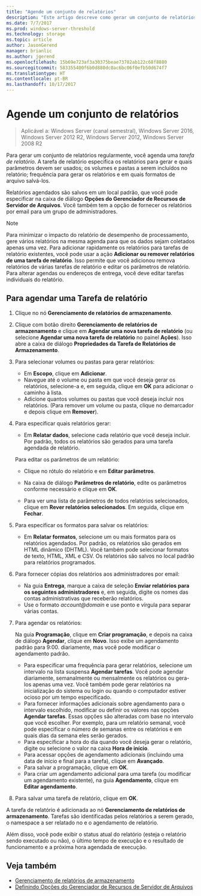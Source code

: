 ```yaml
---
title: "Agende um conjunto de relatórios"
description: "Este artigo descreve como gerar um conjunto de relatórios em uma programação regular"
ms.date: 7/7/2017
ms.prod: windows-server-threshold
ms.technology: storage
ms.topic: article
author: JasonGerend
manager: brianlic
ms.author: jgerend
ms.openlocfilehash: 15b69e723af3a30375beae73782ab122c68f8880
ms.sourcegitcommit: 583355400f6b0d880dc0ac6bc06f0efb50d674f7
ms.translationtype: HT
ms.contentlocale: pt-BR
ms.lasthandoff: 10/17/2017
---
```

# <a name="schedule-a-set-of-reports"></a>Agende um conjunto de relatórios

> Aplicável a: Windows Server (canal semestral), Windows Server 2016, Windows Server 2012 R2, Windows Server 2012, Windows Server 2008 R2

Para gerar um conjunto de relatórios regularmente, você agenda uma *tarefa de relatório*. A tarefa de relatório especifica os relatórios para gerar e quais parâmetros devem ser usados; os volumes e pastas a serem incluídos no relatório; frequência para gerar os relatórios e em quais formatos de arquivo salvá-los.

Relatórios agendados são salvos em um local padrão, que você pode especificar na caixa de diálogo **Opções do Gerenciador de Recursos de Servidor de Arquivos**. Você também tem a opção de fornecer os relatórios por email para um grupo de administradores.

> [!Note]
> Para minimizar o impacto do relatório de desempenho de processamento, gere vários relatórios na mesma agenda para que os dados sejam coletados apenas uma vez. Para adicionar rapidamente os relatórios para tarefas de relatório existentes, você pode usar a ação **Adicionar ou remover relatórios de uma tarefa de relatório**. Isso permite que você adicionou remova relatórios de várias tarefas de relatório e editar os parâmetros de relatório. Para alterar agendas ou endereços de entrega, você deve editar tarefas individuais do relatório.

## <a name="to-schedule-a-report-task"></a>Para agendar uma Tarefa de relatório

1.  Clique no nó **Gerenciamento de relatórios de armazenamento**.

2.  Clique com botão direito **Gerenciamento de relatórios de armazenamento** e clique em **Agendar uma nova tarefa de relatório** (ou selecione **Agendar uma nova tarefa de relatório** no painel **Ações**). Isso abre a caixa de diálogo **Propriedades da Tarefa de Relatórios de Armazenamento**.

3.  Para selecionar volumes ou pastas para gerar relatórios:

    -   Em **Escopo**, clique em **Adicionar**.
    -   Navegue até o volume ou pasta em que você deseja gerar os relatórios, selecione-a e, em seguida, clique em **OK** para adicionar o caminho à lista.
    -   Adicione quantos volumes ou pastas que você deseja incluir nos relatórios. (Para remover um volume ou pasta, clique no demarcador e depois clique em **Remover**).

4.  Para especificar quais relatórios gerar:

    -  Em **Relatar dados**, selecione cada relatório que você deseja incluir. Por padrão, todos os relatórios são gerados para uma tarefa agendada de relatório.

    Para editar os parâmetros de um relatório:

    -   Clique no rótulo do relatório e em **Editar parâmetros**.
    -   Na caixa de diálogo **Parâmetros de relatório**, edite os parâmetros conforme necessário e clique em **OK**.

    -   Para ver uma lista de parâmetros de todos relatórios selecionados, clique em **Rever relatórios selecionados**. Em seguida, clique em **Fechar**.

5.  Para especificar os formatos para salvar os relatórios:

    -  Em **Relatar formatos**, selecione um ou mais formatos para os relatórios agendados. Por padrão, os relatórios são gerados em HTML dinâmico (DHTML). Você também pode selecionar formatos de texto, HTML, XML e CSV. Os relatórios são salvos no local padrão para relatórios programados.

6.  Para fornecer cópias dos relatórios aos administradores por email:

    - Na guia **Entrega**, marque a caixa de seleção **Enviar relatórios para os seguintes administradores** e, em seguida, digite os nomes das contas administrativas que receberão relatórios. 
    - Use o formato *account@domain* e use ponto e vírgula para separar várias contas.

7.  Para agendar os relatórios:

    Na guia **Programação**, clique em **Criar programação**, e depois na caixa de diálogo **Agendar**, clique em **Novo**. Isso exibe um agendamento padrão para 9:00. diariamente, mas você pode modificar o agendamento padrão.

    -   Para especificar uma frequência para gerar relatórios, selecione um intervalo na lista suspensa **Agendar tarefas**.
        Você pode agendar diariamente, semanalmente ou mensalmente os relatórios ou gera-los apenas uma vez. Você também pode gerar relatórios na inicialização do sistema ou login ou quando o computador estiver ocioso por um tempo especificado.
    -   Para fornecer informações adicionais sobre agendamento para o intervalo escolhido, modificar ou definir os valores nas opções **Agendar tarefas**.
        Essas opções são alteradas com base no intervalo que você escolher. Por exemplo, para um relatório semanal, você pode especificar o número de semanas entre os relatórios e em quais dias da semana eles serão gerados.
    -   Para especificar a hora do dia quando você deseja gerar o relatório, digite ou selecione o valor na caixa **Hora de início**.
    -   Para acessar opções de agendamento adicionais (incluindo uma data de início e final para a tarefa), clique em **Avançado**.
    -   Para salvar a programação, clique em **OK**.
    -  Para criar um agendamento adicional para uma tarefa (ou modificar um agendamento existente), na guia **Agendamento**, clique em **Editar agendamento**.

8.  Para salvar uma tarefa de relatório, clique em **OK**.

A tarefa de relatório é adicionada ao nó **Gerenciamento de relatórios de armazenamento**. Tarefas são identificadas pelos relatórios a serem gerado, o namespace a ser relatado no e o agendamento de relatório.

Além disso, você pode exibir o status atual do relatório (esteja o relatório sendo executado ou não), o último tempo de execução e o resultado de funcionamento e a próxima hora agendada de execução.

## <a name="see-also"></a>Veja também

-   [Gerenciamento de relatórios de armazenamento](storage-reports-management.md)
-   [Definindo Opções do Gerenciador de Recursos de Servidor de Arquivos](setting-file-server-resource-manager-options.md)


